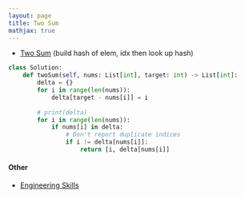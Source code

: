 ```yaml
---
layout: page
title: Two Sum
mathjax: true
---
```


* [Two Sum](https://leetcode.com/problems/two-sum/) (build hash of elem, idx then look up hash)

```python
class Solution:
    def twoSum(self, nums: List[int], target: int) -> List[int]:
        delta = {}
        for i in range(len(nums)):
            delta[target - nums[i]] = i
        
        # print(delta)
        for i in range(len(nums)):
            if nums[i] in delta:
                # Don't report duplicate indices
                if i != delta[nums[i]]:
                    return [i, delta[nums[i]]
```

#### Other
* [Engineering Skills](engineering_skills.md)